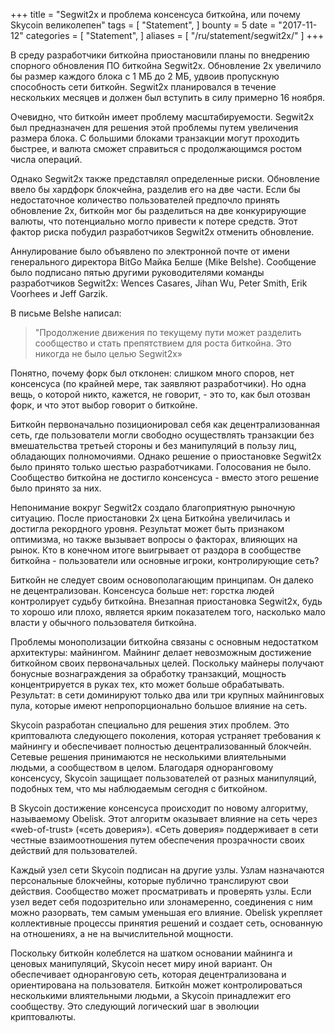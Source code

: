 +++
title = "Segwit2x и проблема консенсуса биткойна, или почему Skycoin великолепен"
tags = [
    "Statement",
]
bounty = 5
date = "2017-11-12"
categories = [
    "Statement",
]
aliases = [
	"/ru/statement/segwit2x/"
]
+++

В среду разработчики биткойна приостановили планы по внедрению спорного обновления ПО биткойна Segwit2x.
Обновление 2x увеличило бы размер каждого блока с 1 МБ до 2 МБ, удвоив пропускную способность сети биткойн.
Segwit2x планировался в течение нескольких месяцев и должен был вступить в силу примерно 16 ноября.

Очевидно, что биткойн имеет проблему масштабируемости. Segwit2x был предназначен для решения этой
проблемы путем увеличения размера блока. С большими блоками транзакции могут проходить быстрее,
и валюта сможет справиться с продолжающимся ростом числа операций.

Однако Segwit2x также представлял определенные риски. Обновление ввело бы хардфорк блокчейна,
разделив его на две части. Если бы недостаточное количество пользователей предпочло принять обновление 2x,
биткойн мог бы разделиться на две конкурирующие валюты, что потенциально могло привести к потере средств.
Этот фактор риска побудил разработчиков Segwit2x отменить обновление.

Аннулирование было объявлено по электронной почте от имени генерального директора BitGo Майка Белше (Mike Belshe).
Сообщение было подписано пятью другими руководителями команды разработчиков Segwit2x: Wences Casares,
Jihan Wu, Peter Smith, Erik Voorhees и Jeff Garzik.

В письме Belshe написал:

>"Продолжение движения по текущему пути может разделить сообщество и стать препятствием для роста
>биткойна. Это никогда не было целью Segwit2x»

Понятно, почему форк был отклонен: слишком много споров, нет консенсуса (по крайней мере, так заявляют разработчики).
Но одна вещь, о которой никто, кажется, не говорит, - это то, как был отозван форк, и что этот выбор говорит о биткойне.

Биткойн первоначально позиционировал себя как децентрализованная сеть, где пользователи могли свободно осуществлять
транзакции без вмешательства третьей стороны и без манипуляций в пользу лиц, обладающих полномочиями.
Однако решение о приостановке Segwit2x было принято только шестью разработчиками. Голосования не было. Сообщество
биткойна не достигло консенсуса - вместо этого решение было принято за них.

Непонимание вокруг Segwit2x создало благоприятную рыночную ситуацию. После приостановки 2x цена Биткойна увеличилась
и достигла рекордного уровня. Результат может быть признаком оптимизма, но также вызывает вопросы о факторах,
влияющих на рынок. Кто в конечном итоге выигрывает от раздора в сообществе биткойна - пользователи или основные игроки,
контролирующие сеть?

Биткойн не следует своим основополагающим принципам. Он далеко не децентрализован. Консенсуса больше нет:
горстка людей контролирует судьбу биткойна. Внезапная приостановка Segwit2x, будь то хорошо или плохо,
является ярким показателем того, насколько мало власти у обычного пользователя биткойна.

Проблемы монополизации биткойна связаны с основным недостатком архитектуры: майнингом. Майнинг делает невозможным
достижение биткойном своих первоначальных целей. Поскольку майнеры получают бонусные вознаграждения за обработку
транзакций, мощность концентрируется в руках тех, кто может больше обрабатывать. Результат: в сети доминируют
только два или три крупных майнинговых пула, которые имеют непропорционально большое влияние на сеть.

Skycoin разработан специально для решения этих проблем. Это криптовалюта следующего поколения, которая устраняет
требования к майнингу и обеспечивает полностью децентрализованный блокчейн. Сетевые решения принимаются не
несколькими влиятельными людьми, а сообществом в целом. Благодаря одноранговому консенсусу, Skycoin защищает
пользователей от разных манипуляций, подобных тем, что мы наблюдаемым сегодня с биткойном.

В Skycoin достижение консенсуса происходит по новому алгоритму, называемому Obelisk. Этот алгоритм оказывает
влияние на сеть через «web-of-trust» («сеть доверия»). «Сеть доверия» поддерживает в сети честные взаимоотношения
путем обеспечения прозрачности своих действий для пользователей.

Каждый узел сети Skycoin подписан на другие узлы. Узлам назначаются персональные блокчейны, которые публично
транслируют свои действия. Сообщество может просматривать и проверять узлы. Если узел ведет себя подозрительно
или злонамеренно, соединения с ним можно разорвать, тем самым уменьшая его влияние. Obelisk укрепляет
коллективные процессы принятия решений и создает сеть, основанную на отношениях, а не на вычислительной мощности.

Поскольку биткойн колеблется на шатком основании майнинга и ценовых манипуляций, Skycoin несет миру иной вариант.
Он обеспечивает одноранговую сеть, которая децентрализована и ориентирована на пользователя. Биткойн может
контролироваться несколькими влиятельными людьми, а Skycoin принадлежит его сообществу. Это следующий логический
шаг в эволюции криптовалюты.
